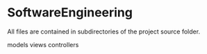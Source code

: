 SoftwareEngineering
===================
All files are contained in subdirectories of the project source folder.

models
views
controllers
